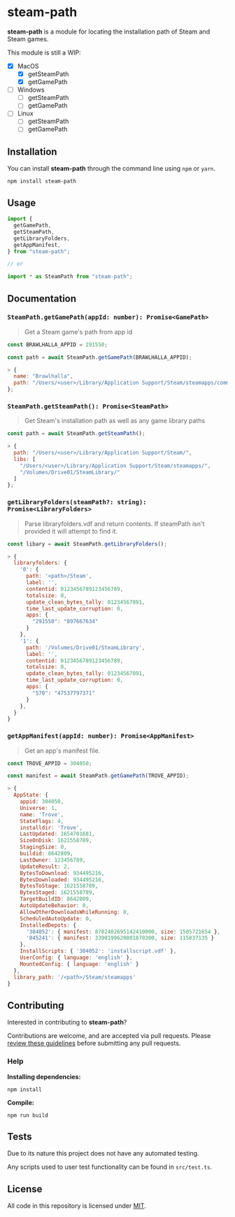 # steam-path

**steam-path** is a module for locating the installation path of Steam and Steam games.

This module is still a WIP:

- [x] MacOS
  - [x] getSteamPath
  - [x] getGamePath
- [ ] Windows
  - [ ] getSteamPath
  - [ ] getGamePath
- [ ] Linux
  - [ ] getSteamPath
  - [ ] getGamePath

## Installation

You can install **steam-path** through the command line using `npm` or `yarn`.

```console
npm install steam-path
```

## Usage

```javascript
import {
  getGamePath,
  getSteamPath,
  getLibraryFolders,
  getAppManifest,
} from "steam-path";

// or

import * as SteamPath from "steam-path";
```

## Documentation

### `SteamPath.getGamePath(appId: number): Promise<GamePath>`

> Get a Steam game's path from app id

```javascript
const BRAWLHALLA_APPID = 291550;

const path = await SteamPath.getGamePath(BRAWLHALLA_APPID);

> {
  name: "Brawlhalla",
  path: "/Users/<user>/Library/Application Support/Steam/steamapps/common/Brawlhalla"
};
```

### `SteamPath.getSteamPath(): Promise<SteamPath>`

> Get Steam's installation path as well as any game library paths

```javascript
const path = await SteamPath.getSteamPath();

> {
  path: "/Users/<user>/Library/Application Support/Steam/",
  libs: [
    "/Users/<user>/Library/Application Support/Steam/steamapps/",
    "/Volumes/Drive01/SteamLibrary/"
  ]
};
```

### `getLibraryFolders(steamPath?: string): Promise<LibraryFolders>`

> Parse libraryfolders.vdf and return contents.
> If steamPath isn't provided it will attempt to find it.

```javascript
const libary = await SteamPath.getLibraryFolders();

> {
  libraryfolders: {
    '0': {
      path: '<path>/Steam',
      label: '',
      contentid: 0123456789123456789,
      totalsize: 0,
      update_clean_bytes_tally: 01234567891,
      time_last_update_corruption: 0,
      apps: {
        "291550": "897667634"
      }
    },
    '1': {
      path: '/Volumes/Drive01/SteamLibrary',
      label: '',
      contentid: 0123456789123456789,
      totalsize: 0,
      update_clean_bytes_tally: 01234567891,
      time_last_update_corruption: 0,
      apps: {
        "570": "47537797371"
      }
    },
  }
}
```

### `getAppManifest(appId: number): Promise<AppManifest>`

> Get an app's manifest file.

```javascript
const TROVE_APPID = 304050;

const manifest = await SteamPath.getGamePath(TROVE_APPID);

> {
  AppState: {
    appid: 304050,
    Universe: 1,
    name: 'Trove',
    StateFlags: 4,
    installdir: 'Trove',
    LastUpdated: 1654701681,
    SizeOnDisk: 1621558789,
    StagingSize: 0,
    buildid: 8642809,
    LastOwner: 123456789,
    UpdateResult: 2,
    BytesToDownload: 934495216,
    BytesDownloaded: 934495216,
    BytesToStage: 1621558789,
    BytesStaged: 1621558789,
    TargetBuildID: 8642809,
    AutoUpdateBehavior: 0,
    AllowOtherDownloadsWhileRunning: 0,
    ScheduledAutoUpdate: 0,
    InstalledDepots: {
      '304052': { manifest: 8702402695142410000, size: 1505721654 },
      '845241': { manifest: 3390199620801870300, size: 115837135 }
    },
    InstallScripts: { '304052': 'installscript.vdf' },
    UserConfig: { language: 'english' },
    MountedConfig: { language: 'english' }
  },
  library_path: '/<path>/Steam/steamapps'
}
```

## Contributing

Interested in contributing to **steam-path**?

Contributions are welcome, and are accepted via pull requests. Please [review these guidelines](contributing.md) before submitting any pull requests.

### Help

**Installing dependencies:**

```console
npm install
```

**Compile:**

```console
npm run build
```

## Tests

Due to its nature this project does not have any automated testing.

Any scripts used to user test functionality can be found in `src/test.ts`.

## License

All code in this repository is licensed under [MIT](LICENSE).

